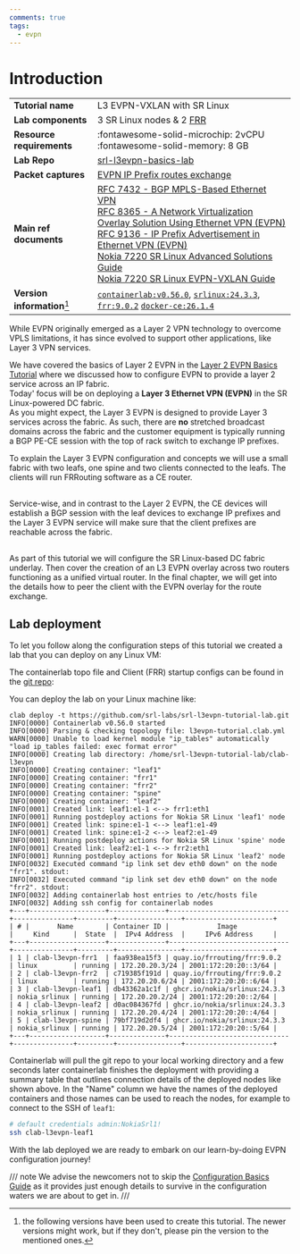 ```yaml
---
comments: true
tags:
  - evpn
---
```

# Introduction

<script type="text/javascript" src="https://viewer.diagrams.net/js/viewer-static.min.js" async></script>

|                             |                                                                                                                                                                                                                                                                                                                                                                                                                                                                                   |
| --------------------------- | --------------------------------------------------------------------------------------------------------------------------------------------------------------------------------------------------------------------------------------------------------------------------------------------------------------------------------------------------------------------------------------------------------------------------------------------------------------------------------- |
| **Tutorial name**           | L3 EVPN-VXLAN with SR Linux                                                                                                                                                                                                                                                                                                                                                                                                                                                       |
| **Lab components**          | 3 SR Linux nodes & 2 [FRR](https://frrouting.org)                                                                                                                                                                                                                                                                                                                                                                                                                                 |
| **Resource requirements**   | :fontawesome-solid-microchip: 2vCPU <br/>:fontawesome-solid-memory: 8 GB                                                                                                                                                                                                                                                                                                                                                                                                          |
| **Lab Repo**                | [srl-l3evpn-basics-lab][lab-repo]                                                                                                                                                                                                                                                                                                                                                                                                                                                 |
| **Packet captures**         | [EVPN IP Prefix routes exchange][capture-evpn-rt5]                                                                                                                                                                                                                                                                                                                                                                                                                                |
| **Main ref documents**      | [RFC 7432 - BGP MPLS-Based Ethernet VPN](https://datatracker.ietf.org/doc/html/rfc7432)<br/>[RFC 8365 - A Network Virtualization Overlay Solution Using Ethernet VPN (EVPN)](https://datatracker.ietf.org/doc/html/rfc8365)<br/>[RFC 9136 - IP Prefix Advertisement in Ethernet VPN (EVPN)](https://datatracker.ietf.org/doc/html/rfc9136)<br/>[Nokia 7220 SR Linux Advanced Solutions Guide][adv-sol-guide-evpn-l3]<br/>[Nokia 7220 SR Linux EVPN-VXLAN Guide][evpn-vxlan-guide] |
| **Version information**[^1] | [`containerlab:v0.56.0`][clab-install], [`srlinux:24.3.3`][srlinux-container], [`frr:9.0.2`][frr-container] [`docker-ce:26.1.4`][docker-install]                                                                                                                                                                                                                                                                                                                                  |

While EVPN originally emerged as a Layer 2 VPN technology to overcome VPLS limitations, it has since evolved to support other applications, like Layer 3 VPN services.

We have covered the basics of Layer 2 EVPN in the [Layer 2 EVPN Basics Tutorial][evpn-basics-tutorial] where we discussed how to configure EVPN to provide a layer 2 service across an IP fabric.  
Today' focus will be on deploying a **Layer 3 Ethernet VPN (EVPN)** in the SR Linux-powered DC fabric.  
As you might expect, the Layer 3 EVPN is designed to provide Layer 3 services across the fabric. As such, there are **no** stretched broadcast domains across the fabric and the customer equipment is typically running a BGP PE-CE session with the top of rack switch to exchange IP prefixes.

To explain the Layer 3 EVPN configuration and concepts we will use a small fabric with two leafs, one spine and two clients connected to the leafs. The clients will run FRRouting software as a CE router.

<div class='mxgraph' style='max-width:100%;border:1px solid transparent;margin:0 auto; display:block;' data-mxgraph='{"page":0,"zoom":2,"highlight":"#0000ff","nav":true,"resize":true,"edit":"_blank","url":"https://raw.githubusercontent.com/srl-labs/srl-l3evpn-basics-lab/main/images/diagrams.drawio"}'></div>

Service-wise, and in contrast to the Layer 2 EVPN, the CE devices will establish a BGP session with the leaf devices to exchange IP prefixes and the Layer 3 EVPN service will make sure that the client prefixes are reachable across the fabric.

<div class='mxgraph' style='max-width:100%;border:1px solid transparent;margin:0 auto; display:block;' data-mxgraph='{"page":1,"zoom":2,"highlight":"#0000ff","nav":true,"resize":true,"edit":"_blank","url":"https://raw.githubusercontent.com/srl-labs/srl-l3evpn-basics-lab/main/images/diagrams.drawio"}'></div>

As part of this tutorial we will configure the SR Linux-based DC fabric underlay. Then cover the creation of an L3 EVPN overlay across two routers functioning as a unified virtual router. In the final chapter, we will get into the details how to peer the client with the EVPN overlay for the route exchange.

## Lab deployment

To let you follow along the configuration steps of this tutorial we created a lab that you can deploy on any Linux VM:

The containerlab topo file and Client (FRR) startup configs can be found in the [git repo](https://github.com/srl-labs/srl-l3evpn-tutorial-lab/):

You can deploy the lab on your Linux machine like:

```
clab deploy -t https://github.com/srl-labs/srl-l3evpn-tutorial-lab.git
INFO[0000] Containerlab v0.56.0 started                 
INFO[0000] Parsing & checking topology file: l3evpn-tutorial.clab.yml 
WARN[0000] Unable to load kernel module "ip_tables" automatically "load ip_tables failed: exec format error" 
INFO[0000] Creating lab directory: /home/srl-l3evpn-tutorial-lab/clab-l3evpn 
INFO[0000] Creating container: "leaf1"                  
INFO[0000] Creating container: "frr1"                   
INFO[0000] Creating container: "frr2"                   
INFO[0000] Creating container: "spine"                  
INFO[0000] Creating container: "leaf2"                  
INFO[0001] Created link: leaf1:e1-1 <--> frr1:eth1      
INFO[0001] Running postdeploy actions for Nokia SR Linux 'leaf1' node 
INFO[0001] Created link: spine:e1-1 <--> leaf1:e1-49    
INFO[0001] Created link: spine:e1-2 <--> leaf2:e1-49    
INFO[0001] Running postdeploy actions for Nokia SR Linux 'spine' node 
INFO[0001] Created link: leaf2:e1-1 <--> frr2:eth1      
INFO[0001] Running postdeploy actions for Nokia SR Linux 'leaf2' node 
INFO[0032] Executed command "ip link set dev eth0 down" on the node "frr1". stdout: 
INFO[0032] Executed command "ip link set dev eth0 down" on the node "frr2". stdout: 
INFO[0032] Adding containerlab host entries to /etc/hosts file 
INFO[0032] Adding ssh config for containerlab nodes     
+---+-------------------+--------------+------------------------------+---------------+---------+----------------+----------------------+
| # |       Name        | Container ID |            Image             |     Kind      |  State  |  IPv4 Address  |     IPv6 Address     |
+---+-------------------+--------------+------------------------------+---------------+---------+----------------+----------------------+
| 1 | clab-l3evpn-frr1  | faa938ea15f3 | quay.io/frrouting/frr:9.0.2  | linux         | running | 172.20.20.3/24 | 2001:172:20:20::3/64 |
| 2 | clab-l3evpn-frr2  | c719385f191d | quay.io/frrouting/frr:9.0.2  | linux         | running | 172.20.20.6/24 | 2001:172:20:20::6/64 |
| 3 | clab-l3evpn-leaf1 | db43362a1c1f | ghcr.io/nokia/srlinux:24.3.3 | nokia_srlinux | running | 172.20.20.2/24 | 2001:172:20:20::2/64 |
| 4 | clab-l3evpn-leaf2 | d0ac084367fd | ghcr.io/nokia/srlinux:24.3.3 | nokia_srlinux | running | 172.20.20.4/24 | 2001:172:20:20::4/64 |
| 5 | clab-l3evpn-spine | 79bf719d2df4 | ghcr.io/nokia/srlinux:24.3.3 | nokia_srlinux | running | 172.20.20.5/24 | 2001:172:20:20::5/64 |
+---+-------------------+--------------+------------------------------+---------------+---------+----------------+----------------------+
```

Containerlab will pull the git repo to your local working directory and a few seconds later containerlab finishes the deployment with providing a summary table that outlines connection details of the deployed nodes like shown above. In the "Name" column we have the names of the deployed containers and those names can be used to reach the nodes, for example to connect to the SSH of `leaf1`:

```bash
# default credentials admin:NokiaSrl1!
ssh clab-l3evpn-leaf1
```

With the lab deployed we are ready to embark on our learn-by-doing EVPN configuration journey!

/// note
We advise the newcomers not to skip the [Configuration Basics Guide][conf-basics-guide] as it provides just enough details to survive in the configuration waters we are about to get in.
///

[lab-repo]: https://github.com/srl-labs/srl-l3evpn-tutorial-lab/
[clab-install]: https://containerlab.dev/install/
[srlinux-container]: https://github.com/orgs/nokia/packages/container/package/srlinux
[frr-container]: https://quay.io/repository/frrouting/frr?tab=tags
[docker-install]: https://docs.docker.com/engine/install/
[capture-evpn-rt5]: https://github.com/srl-labs/srl-l3evpn-tutorial-lab/blob/main/evpn_rt5.pcap
[adv-sol-guide-evpn-l3]: https://documentation.nokia.com/srlinux/24-3/books/advanced-solutions/evpn-vxlan-layer-3.html#evpn-vxlan-layer-3
[evpn-vxlan-guide]: https://documentation.nokia.com/srlinux/24-3/books/evpn-vxlan/evpn-vxlan-tunnels-layer-3.html#evpn-vxlan-tunnels-layer-3
[conf-basics-guide]: https://documentation.nokia.com/srlinux/24-3/title/basics.html
[evpn-basics-tutorial]: ../l2evpn/intro.md

[^1]: the following versions have been used to create this tutorial. The newer versions might work, but if they don't, please pin the version to the mentioned ones.
